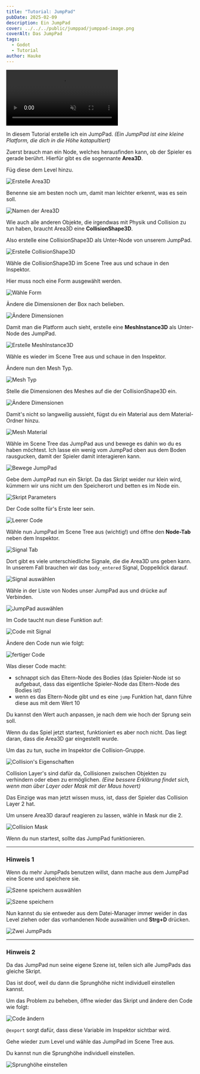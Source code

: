 ```yaml
---
title: "Tutorial: JumpPad"
pubDate: 2025-02-09
description: Ein JumpPad
cover: ../../../public/jumppad/jumppad-image.png
coverAlt: Das JumpPad
tags:
  - Godot
  - Tutorial
author: Hauke
---
```


<video  autoplay loop muted src="/Godot-Parkour-Guides/jumppad/jumpad-working.mp4" controls></video>

In diesem Tutorial erstelle ich ein JumpPad.
_(Ein JumpPad ist eine kleine Platform, die dich in die Höhe
katapultiert)_

Zuerst brauch man ein Node, welches herausfinden kann, ob der Spieler
es gerade berührt. Hierfür gibt es die sogennante **Area3D**.

Füg diese dem Level hinzu.

![Erstelle Area3D](/Godot-Parkour-Guides//jumppad/create-area3d.png)

Benenne sie am besten noch um, damit man leichter erkennt,
was es sein soll.

![Namen der Area3D](/Godot-Parkour-Guides//jumppad/rename-node.png)

Wie auch alle anderen Objekte, die irgendwas mit Physik und
Collision zu tun haben, braucht Area3D eine **CollisionShape3D**.

Also erstelle eine CollisionShape3D als Unter-Node von unserem JumpPad.

![Erstelle CollisionShape3D](/Godot-Parkour-Guides//jumppad/create-cs.png)

Wähle die CollisionShape3D im Scene Tree aus und
schaue in den Inspektor.

Hier muss noch eine Form ausgewählt werden.

![Wähle Form](/Godot-Parkour-Guides//jumppad/cs-type.png)

Ändere die Dimensionen der Box nach belieben.

![Ändere Dimensionen](/Godot-Parkour-Guides//jumppad/cs-dims.png)

Damit man die Platform auch sieht, erstelle eine **MeshInstance3D** als Unter-Node
des JumpPad.

![Erstelle MeshInstance3D](/Godot-Parkour-Guides//jumppad/create-mesh.png)

Wähle es wieder im Scene Tree aus und schaue in den Inspektor.

Ändere nun den Mesh Typ.

![Mesh Typ](/Godot-Parkour-Guides//jumppad/mesh-type.png)

Stelle die Dimensionen des Meshes auf die der CollisionShape3D ein.

![Ändere Dimensionen](/Godot-Parkour-Guides//jumppad/mesh-dims.png)

Damit's nicht so langweilig aussieht, fügst du ein Material aus
dem Material-Ordner hinzu.

![Mesh Material](/Godot-Parkour-Guides//jumppad/mesh-material.png)

Wähle im Scene Tree das JumpPad aus und bewege es dahin wo du es haben möchtest.
Ich lasse ein wenig vom JumpPad oben aus dem Boden rausgucken, damit
der Spieler damit interagieren kann.

![Bewege JumpPad](/Godot-Parkour-Guides//jumppad/move-jumppad.png)

Gebe dem JumpPad nun ein Skript.
Da das Skript weider nur klein wird,
kümmern wir uns nicht um den Speicherort und
betten es im Node ein.

![Skript Parameters](/Godot-Parkour-Guides//jumppad/code-creation.png)

Der Code sollte für's Erste leer sein.

![Leerer Code](/Godot-Parkour-Guides//jumppad/code-clear.png)

Wähle nun JumpPad im Scene Tree aus (wichtig!)
und öffne den **Node-Tab** neben dem Inspektor.

![Signal Tab](/Godot-Parkour-Guides//jumppad/signal-tab.png)

Dort gibt es viele unterschiedliche Signale, die
die Area3D uns geben kann. In unserem Fall brauchen wir
das `body_entered` Signal, Doppelklick darauf.

![Signal auswählen](/Godot-Parkour-Guides//jumppad/select-signal.png)

Wähle in der Liste von Nodes unser JumpPad aus und drücke auf Verbinden.

![JumpPad auswählen](/Godot-Parkour-Guides//jumppad/select-jumppad-script.png)

Im Code taucht nun diese Funktion auf:

![Code mit Signal](/Godot-Parkour-Guides//jumppad/code-with-signal.png)

Ändere den Code nun wie folgt:

![fertiger Code](/Godot-Parkour-Guides//jumppad/code-finished.png)

Was dieser Code macht:

- schnappt sich das Eltern-Node des Bodies
  (das Spieler-Node ist so aufgebaut, dass das eigentliche Spieler-Node
  das Eltern-Node des Bodies ist)
- wenn es das Eltern-Node gibt und es eine `jump` Funktion hat,
  dann führe diese aus mit dem Wert 10

Du kannst den Wert auch anpassen, je nach dem wie hoch der Sprung
sein soll.

Wenn du das Spiel jetzt startest, funktioniert es aber noch nicht.
Das liegt daran, dass die Area3D gar eingestellt wurde.

Um das zu tun, suche im Inspektor die Collision-Gruppe.

![Collision's Eigenschaften](/Godot-Parkour-Guides//jumppad/collision-props.png)

Collision Layer's sind dafür da, Collisionen zwischen
Objekten zu verhindern oder eben zu ermöglichen.
_(Eine bessere Erklärung findet sich, wenn man über Layer oder Mask
mit der Maus hovert)_

Das Einzige was man jetzt wissen muss, ist, dass der
Spieler das Collision Layer 2 hat.

Um unsere Area3D darauf reagieren zu lassen, wähle in Mask
nur die 2.

![Collision Mask](/Godot-Parkour-Guides//jumppad/collision-mask.png)

Wenn du nun startest, sollte das JumpPad funktionieren.

---

### Hinweis 1

Wenn du mehr JumpPads benutzen willst,
dann mache aus dem JumpPad eine Scene und
speichere sie.

![Szene speichern auswählen](/Godot-Parkour-Guides//jumppad/select-save-scene.png)

![Szene speichern](/Godot-Parkour-Guides//jumppad/save-scene.png)

Nun kannst du sie entweder aus dem Datei-Manager immer weider in
das Level ziehen oder das vorhandenen Node auswählen
und **Strg+D** drücken.

![Zwei JumpPads](/Godot-Parkour-Guides//jumppad/two-jumppads.png)

---

### Hinweis 2

Da das JumpPad nun seine eigene Szene ist,
teilen sich alle JumpPads das gleiche Skript.

Das ist doof, weil du dann die Sprunghöhe nicht
individuell einstellen kannst.

Um das Problem zu beheben, öffne wieder das Skript
und ändere den Code wie folgt:

![Code ändern](/Godot-Parkour-Guides//jumppad/change-code.png)

`@export` sorgt dafür, dass diese Variable im Inspektor
sichtbar wird.

Gehe wieder zum Level und wähle das JumpPad im Scene Tree aus.

Du kannst nun die Sprunghöhe individuell einstellen.

![Sprunghöhe einstellen](/Godot-Parkour-Guides//jumppad/change-jumpheight.png)
